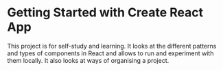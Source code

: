 # Getting Started with Create React App

This project is for self-study and learning. It looks at the different patterns and types of components in React and allows to run and experiment with them locally. It also looks at ways of organising a project.

